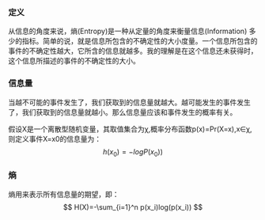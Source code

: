 ### 定义
从信息的角度来说，熵(Entropy)是一种从定量的角度来衡量信息(Information) 多少的指标。简单的说，就是信息所包含的不确定性的大小度量。一个信息所包含的事件的不确定性越大，它所含的信息就越多。我的理解是在这个信息还未获得时，这个信息所描述的事件的不确定性的大小。


### 信息量
当越不可能的事件发生了，我们获取到的信息量就越大。越可能发生的事件发生了，我们获取到的信息量就越小。那么信息量应该和事件发生的概率有关。

假设X是一个离散型随机变量，其取值集合为χ,概率分布函数p(x)=Pr(X=x),x∈χ,则定义事件X=x0的信息量为：
$$ h(x_0) = -logP(x_0)) $$

### 熵
熵用来表示所有信息量的期望，即：$$ H(X)=-\sum_{i=1}^n p(x_i)log(p(x_i)) $$